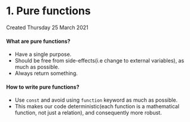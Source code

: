 # 1. Pure functions

Created Thursday 25 March 2021

#### What are pure functions?

- Have a single purpose.
- Should be free from side-effects(i.e change to external variables), as much as possible.
- Always return something.

#### How to write pure functions?

- Use `const` and avoid using `function` keyword as much as possible.
- This makes our code deterministic(each function is a mathematical function, not just a relation), and consequently more robust.
